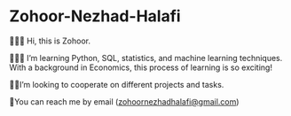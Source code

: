 # Zohoor-Nezhad-Halafi
🙋🏻‍♀️ Hi, this is Zohoor.

👩🏻‍💻 I’m learning Python, SQL, statistics, and machine learning techniques. With a background in Economics, this process of learning is so exciting!

🤝🏻I’m looking to cooperate on different projects and tasks. 

📩You can reach me by email (zohoornezhadhalafi@gmail.com)

